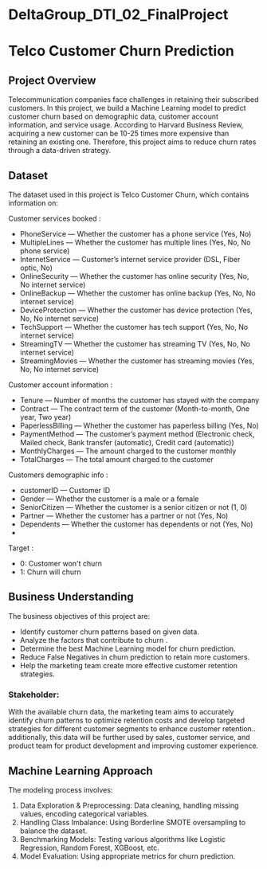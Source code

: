 # DeltaGroup_DTI_02_FinalProject

# Telco Customer Churn Prediction

## Project Overview
Telecommunication companies face challenges in retaining their subscribed customers. In this project, we build a Machine Learning model to predict customer churn based on demographic data, customer account information, and service usage.
According to Harvard Business Review, acquiring a new customer can be 10-25 times more expensive than retaining an existing one. Therefore, this project aims to reduce churn rates through a data-driven strategy.

## Dataset
The dataset used in this project is Telco Customer Churn, which contains information on:

Customer services booked :
- PhoneService — Whether the customer has a phone service (Yes, No)
- MultipleLines — Whether the customer has multiple lines (Yes, No, No phone service)
- InternetService — Customer’s internet service provider (DSL, Fiber optic, No)
- OnlineSecurity — Whether the customer has online security (Yes, No, No internet service)
- OnlineBackup — Whether the customer has online backup (Yes, No, No internet service)
- DeviceProtection — Whether the customer has device protection (Yes, No, No internet service)
- TechSupport — Whether the customer has tech support (Yes, No, No internet service)
- StreamingTV — Whether the customer has streaming TV (Yes, No, No internet service)
- StreamingMovies — Whether the customer has streaming movies (Yes, No, No internet service)

Customer account information :
- Tenure — Number of months the customer has stayed with the company
- Contract — The contract term of the customer (Month-to-month, One year, Two year)
- PaperlessBilling — Whether the customer has paperless billing (Yes, No)
- PaymentMethod — The customer’s payment method (Electronic check, Mailed check, Bank transfer (automatic), Credit card (automatic))
- MonthlyCharges — The amount charged to the customer monthly
- TotalCharges — The total amount charged to the customer

Customers demographic info :
- customerID — Customer ID
- Gender — Whether the customer is a male or a female
- SeniorCitizen — Whether the customer is a senior citizen or not (1, 0)
- Partner — Whether the customer has a partner or not (Yes, No)
- Dependents — Whether the customer has dependents or not (Yes, No)
- 
Target :
*   0: Customer won't churn
*   1: Churn will churn

## Business Understanding
The business objectives of this project are:
- Identify customer churn patterns based on given data.
- Analyze the factors that contribute to churn .
- Determine the best Machine Learning model for churn prediction.
- Reduce False Negatives in churn prediction to retain more customers.
- Help the marketing team create more effective customer retention strategies.

### Stakeholder:
With the available churn data, the marketing team aims to accurately identify churn patterns to optimize retention costs and develop targeted strategies for different customer segments to enhance customer retention.. additionally, this data will be further used by sales, customer service, and product team for product development and improving customer experience.

## Machine Learning Approach
The modeling process involves:
1. Data Exploration & Preprocessing: Data cleaning, handling missing values, encoding categorical variables.
2. Handling Class Imbalance: Using Borderline SMOTE oversampling to balance the dataset.
3. Benchmarking Models: Testing various algorithms like Logistic Regression, Random Forest, XGBoost, etc.
4. Model Evaluation: Using appropriate metrics for churn prediction.
